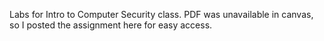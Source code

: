 Labs for Intro to Computer Security class. PDF was unavailable in canvas, so I posted the assignment here for easy access.
